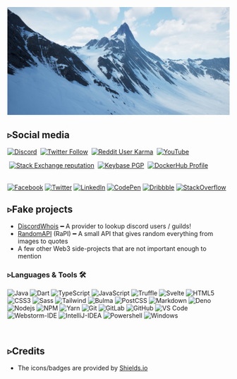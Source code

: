 ![Natura](https://github.com/lepidotteri/lepidotteri/blob/master/mountain.jpg?raw=true)

<!--

![Libertà](https://github.com/lepidotteri/lepidotteri/blob/master/version2.png?raw=true)

**lepidotteri/lepidotteri** is a ✨ _special_ ✨ repository because its `README.md` (this file) appears on your GitHub profile.

Here are some ideas to get you started:

- 🔭 I’m currently working on ...
- 🌱 I’m currently learning ...
- 👯 I’m looking to collaborate on ...
- 🤔 I’m looking for help with ...
- 💬 Ask me about ...
- 📫 How to reach me: ...
- 😄 Pronouns: ...
- ⚡ Fun fact: ...

-->

## ▹Social media
[![Discord](https://img.shields.io/discord/736256701422108734?label=Discord%20Guild&style=for-the-badge&logo=discord&logoColor=ffffff)](https://discord.gg/5PK6Q6wywj)
‎‎ [![Twitter Follow](https://img.shields.io/twitter/follow/lepidotteri?color=%231DA1F2&label=Twitter&style=for-the-badge&logo=twitter&logoColor=ffffff)](https://twitter.com/lepidotteri)
‎‎ [![Reddit User Karma](https://img.shields.io/reddit/user-karma/combined/LEPv0?label=Reddit&style=for-the-badge&logo=reddit&logoColor=ffffff)](https://www.reddit.com/user/LEPv0)
‎‎ [![YouTube](https://img.shields.io/youtube/views/fp2EZbbuMa0?label=YouTube&logo=youtube&logoColor=ffffff&style=for-the-badge)](https://www.youtube.com/watch?v=fp2EZbbuMa0)

‎‎ [![Stack Exchange reputation](https://img.shields.io/stackexchange/stackoverflow/r/12418331?color=%23F48024&label=Stack%20overflow&style=for-the-badge&logo=stackoverflow&logoColor=ffffff)](https://stackoverflow.com/users/14929077/lepidotteri)
‎‎ [![Keybase PGP](https://img.shields.io/keybase/pgp/lepidotteri?label=Keybase&logo=keybase&logoColor=ffffff&style=for-the-badge)](https://keybase.io/lepidotteri)
‎‎ [![DockerHub Profile](https://img.shields.io/badge/DockerHub-lepidotteri-informational?style=for-the-badge&logo=docker&logoColor=ffffff)](https://hub.docker.com/u/lepidotteri)

###### 
[![Facebook](https://img.shields.io/badge/facebook-%231877F2.svg?&style=for-the-badge&logo=facebook&logoColor=white)](https://facebook.com/Iepidotteri) 
[![Twitter](https://img.shields.io/badge/twitter-%231DA1F2.svg?&style=for-the-badge&logo=twitter&logoColor=white)](https://twitter.com/lepidotteri) 
[![LinkedIn](https://img.shields.io/badge/linkedin-%230077B5.svg?&style=for-the-badge&logo=linkedin&logoColor=white)](https://linkedin.com/in/lepidotteri) 
[![CodePen](https://img.shields.io/badge/codepen-%23000000.svg?&style=for-the-badge&logo=codepen&logoColor=white)](https://codepen.io/lepidotteri) 
[![Dribbble](https://img.shields.io/badge/dribbble-%23ea4c89.svg?&style=for-the-badge&logo=dribbble&logoColor=white)](https://dribbble.com/lepidotteri)
[![StackOverflow](https://img.shields.io/badge/stackoverflow-%23f48024.svg?&style=for-the-badge&logo=stackoverflow&logoColor=white)](https://stackoverflow.com/users/14929077/lepidotteri)

## ▹Fake projects
- [DiscordWhois](https://discordwhois.xyz) ━ A provider to lookup discord users / guilds!
- [RandomAPI](https://random.rest) (RaPI) ━ A small API that gives random everything from images to quotes
- A few other Web3 side-projects that are not important enough to mention

### ▹Languages & Tools 🛠 
![Java](http://img.shields.io/badge/-Java-5B4638?style=flat-square&logo=java&logoColor=ffffff)
![Dart](http://img.shields.io/badge/-Dart-A8B9CC?style=flat-square&logo=dart&logoColor=ffffff)
![TypeScript](http://img.shields.io/badge/-TypeScript-3776AB?style=flat-square&logo=typescript&logoColor=ffffff)
![JavaScript](https://img.shields.io/badge/-JavaScript-F7DF1C?style=flat-square&logo=javascript&logoColor=000000&labelColor=%23F7DF1C&color=%23FFCE5A)
![Truffle](https://img.shields.io/badge/-Truffle-33262A?style=flat-square&logo=truffle&logoColor=ffffff)
![Svelte](https://img.shields.io/badge/-Svelte-61DAFB?style=flat-square&logo=svelte&logoColor=ffffff)
![HTML5](https://img.shields.io/badge/-HTML5-E44D27?style=flat-square&logo=html5&logoColor=ffffff)
![CSS3](https://img.shields.io/badge/-CSS3-1572B6?style=flat-square&logo=css3)
![Sass](https://img.shields.io/badge/-Sass-CC6699?style=flat-square&logo=sass&logoColor=ffffff)
![Tailwind](https://img.shields.io/badge/-Tailwind-06b6d4?style=flat-square&logo=tailwind&logoColor=ffffff)
![Bulma](https://img.shields.io/badge/-Bulma-466699?style=flat-square&logo=bulma&logoColor=ffffff)
![PostCSS](https://img.shields.io/badge/-PostCSS-563D7C?style=flat-square&logo=postcss)
![Markdown](https://img.shields.io/badge/-Markdown-000000?style=flat-square&logo=markdown)
![Deno](https://img.shields.io/badge/-Deno-339933?style=flat-square&logo=deno&logoColor=ffffff)
![Nodejs](https://img.shields.io/badge/-Nodejs-339933?style=flat-square&logo=Node.js&logoColor=ffffff)
![NPM](https://img.shields.io/badge/-npm-CB3837?style=flat-square&logo=npm)
![Yarn](https://img.shields.io/badge/-Yarn-FFCA28?style=flat-square&logo=yarn&logoColor=000)
![Git](https://img.shields.io/badge/-Git-F05032?style=flat-square&logo=git&logoColor=%23ffffff)
![GitLab](https://img.shields.io/badge/-GitLab-FCA121?style=flat-square&logo=gitlab)
![GitHub](https://img.shields.io/badge/-GitHub-181717?style=flat-square&logo=github)
![VS Code](http://img.shields.io/badge/-VS%20Code-007ACC?style=flat-square&logo=visual-studio-code&logoColor=ffffff)
![Webstorm-IDE](http://img.shields.io/badge/-WebStorm-17C7E4?style=flat-square&logo=webstorm&logoColor=ffffff)
![IntelliJ-IDEA](http://img.shields.io/badge/-IntelliJ-8B6CCB?style=flat-square&logo=intellij-idea&logoColor=ffffff)
![Powershell](http://img.shields.io/badge/-Powershell-5391FE?style=flat-square&logo=powershell&logoColor=ffffff)
![Windows](http://img.shields.io/badge/-Windows-0078D6?style=flat-square&logo=windows&logoColor=ffffff)

<br/>

## ▹Credits
- The icons/badges are provided by [Shields.io](https://shields.io/)
